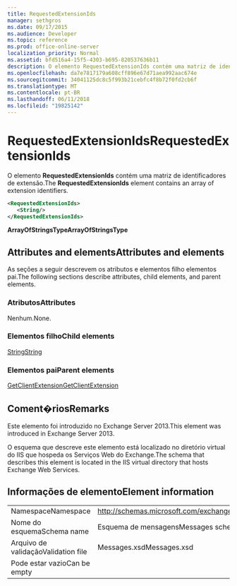 ```yaml
---
title: RequestedExtensionIds
manager: sethgros
ms.date: 09/17/2015
ms.audience: Developer
ms.topic: reference
ms.prod: office-online-server
localization_priority: Normal
ms.assetid: bfd516a4-15f5-4303-b695-820537636b11
description: O elemento RequestedExtensionIds contém uma matriz de identificadores de extensão.
ms.openlocfilehash: da7e7817179a608cff896e67d71aea992aac674e
ms.sourcegitcommit: 34041125dc8c5f993b21cebfc4f8b72f0fd2cb6f
ms.translationtype: MT
ms.contentlocale: pt-BR
ms.lasthandoff: 06/11/2018
ms.locfileid: "19825142"
---
```

# <a name="requestedextensionids"></a><span data-ttu-id="c0705-103">RequestedExtensionIds</span><span class="sxs-lookup"><span data-stu-id="c0705-103">RequestedExtensionIds</span></span>

<span data-ttu-id="c0705-104">O elemento **RequestedExtensionIds** contém uma matriz de identificadores de extensão.</span><span class="sxs-lookup"><span data-stu-id="c0705-104">The **RequestedExtensionIds** element contains an array of extension identifiers.</span></span> 
  
```XML
<RequestedExtensionIds>
   <String/>
</RequestedExtensionIds>
```

 <span data-ttu-id="c0705-105">**ArrayOfStringsType**</span><span class="sxs-lookup"><span data-stu-id="c0705-105">**ArrayOfStringsType**</span></span>
## <a name="attributes-and-elements"></a><span data-ttu-id="c0705-106">Attributes and elements</span><span class="sxs-lookup"><span data-stu-id="c0705-106">Attributes and elements</span></span>

<span data-ttu-id="c0705-107">As seções a seguir descrevem os atributos e elementos filho elementos pai.</span><span class="sxs-lookup"><span data-stu-id="c0705-107">The following sections describe attributes, child elements, and parent elements.</span></span>
  
### <a name="attributes"></a><span data-ttu-id="c0705-108">Atributos</span><span class="sxs-lookup"><span data-stu-id="c0705-108">Attributes</span></span>

<span data-ttu-id="c0705-109">Nenhum.</span><span class="sxs-lookup"><span data-stu-id="c0705-109">None.</span></span>
  
### <a name="child-elements"></a><span data-ttu-id="c0705-110">Elementos filho</span><span class="sxs-lookup"><span data-stu-id="c0705-110">Child elements</span></span>

[<span data-ttu-id="c0705-111">String</span><span class="sxs-lookup"><span data-stu-id="c0705-111">String</span></span>](string.md)
  
### <a name="parent-elements"></a><span data-ttu-id="c0705-112">Elementos pai</span><span class="sxs-lookup"><span data-stu-id="c0705-112">Parent elements</span></span>

[<span data-ttu-id="c0705-113">GetClientExtension</span><span class="sxs-lookup"><span data-stu-id="c0705-113">GetClientExtension</span></span>](getclientextension.md)
  
## <a name="remarks"></a><span data-ttu-id="c0705-114">Coment�rios</span><span class="sxs-lookup"><span data-stu-id="c0705-114">Remarks</span></span>

<span data-ttu-id="c0705-115">Este elemento foi introduzido no Exchange Server 2013.</span><span class="sxs-lookup"><span data-stu-id="c0705-115">This element was introduced in Exchange Server 2013.</span></span>
  
<span data-ttu-id="c0705-116">O esquema que descreve este elemento está localizado no diretório virtual do IIS que hospeda os Serviços Web do Exchange.</span><span class="sxs-lookup"><span data-stu-id="c0705-116">The schema that describes this element is located in the IIS virtual directory that hosts Exchange Web Services.</span></span>
  
## <a name="element-information"></a><span data-ttu-id="c0705-117">Informações de elemento</span><span class="sxs-lookup"><span data-stu-id="c0705-117">Element information</span></span>

|||
|:-----|:-----|
|<span data-ttu-id="c0705-118">Namespace</span><span class="sxs-lookup"><span data-stu-id="c0705-118">Namespace</span></span>  <br/> |http://schemas.microsoft.com/exchange/services/2006/messages  <br/> |
|<span data-ttu-id="c0705-119">Nome do esquema</span><span class="sxs-lookup"><span data-stu-id="c0705-119">Schema name</span></span>  <br/> |<span data-ttu-id="c0705-120">Esquema de mensagens</span><span class="sxs-lookup"><span data-stu-id="c0705-120">Messages schema</span></span>  <br/> |
|<span data-ttu-id="c0705-121">Arquivo de validação</span><span class="sxs-lookup"><span data-stu-id="c0705-121">Validation file</span></span>  <br/> |<span data-ttu-id="c0705-122">Messages.xsd</span><span class="sxs-lookup"><span data-stu-id="c0705-122">Messages.xsd</span></span>  <br/> |
|<span data-ttu-id="c0705-123">Pode estar vazio</span><span class="sxs-lookup"><span data-stu-id="c0705-123">Can be empty</span></span>  <br/> ||
   

